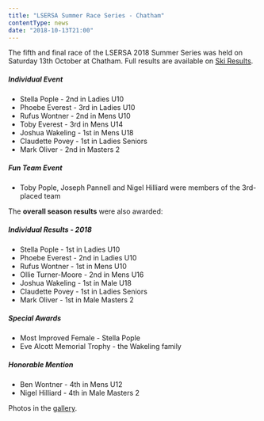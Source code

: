 ```yaml
---
title: "LSERSA Summer Race Series - Chatham"
contentType: news
date: "2018-10-13T21:00"
---
```


The fifth and final race of the LSERSA 2018 Summer Series was held on Saturday 13th October at
Chatham. Full results are available on [Ski Results](https://skiresults.co.uk/events/899).

##### Individual Event
* Stella Pople - 2nd in Ladies U10
* Phoebe Everest - 3rd in Ladies U10
* Rufus Wontner - 2nd in Mens U10
* Toby Everest - 3rd in Mens U14
* Joshua Wakeling - 1st in Mens U18
* Claudette Povey - 1st in Ladies Seniors
* Mark Oliver - 2nd in Masters 2

##### Fun Team Event
* Toby Pople, Joseph Pannell and Nigel Hilliard were members of the 3rd-placed team

The **overall season results** were also awarded:

##### Individual Results - 2018
* Stella Pople - 1st in Ladies U10
* Phoebe Everest - 2nd in Ladies U10
* Rufus Wontner - 1st in Mens U10
* Ollie Turner-Moore - 2nd in Mens U16
* Joshua Wakeling - 1st in Male U18
* Claudette Povey - 1st in Ladies Seniors
* Mark Oliver - 1st in Male Masters 2

##### Special Awards
* Most Improved Female - Stella Pople
* Eve Alcott Memorial Trophy - the Wakeling family

##### Honorable Mention
* Ben Wontner - 4th in Mens U12
* Nigel Hilliard - 4th in Male Masters 2

Photos in the [gallery](/gallery/2018/181013_LSERSA_5_chatham).